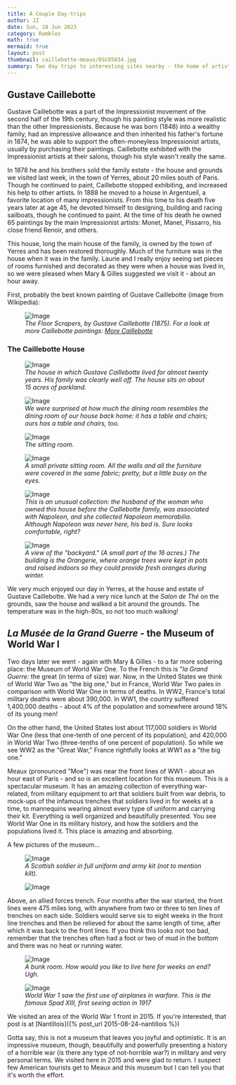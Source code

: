 ```yaml
---
title: A Couple Day-trips
author: JZ
date: Sun, 18 Jun 2023
category: Rambles
math: true
mermaid: true
layout: post
thumbnail: caillebotte-meaux/DSC05034.jpg
summary: Two day trips to interesting sites nearby - the home of artist Gustave Caillebotte and the World War 1 museum at Meaux.
---  
```

<h2>Gustave Caillebotte</h2>
Gustave Caillebotte was a part of the Impressionist movement of the second half of the 19th century, though his painting style was more realistic than the other Impressionists. Because he was born (1848) into a wealthy family, had an impressive allowance and then inherited his father's fortune in 1874, he was able to support the often-moneyless Impressionist artists, usually by purchasing their paintings. Caillebotte exhibited with the Impressionist artists at their salons, though his style wasn't really the same.

In 1878 he and his brothers sold the family estate - the house and grounds we visited last week, in the town of Yerres, about 20 miles south of Paris. Though he continued to paint, Caillebotte stopped exhibiting, and increased his help to other artists. In 1888 he moved to a house in Argentueil, a favorite location of many impressionists. From this time to his death five years later at age 45, he devoted himself to designing, building and racing sailboats, though he continued to paint. At the time of his death he owned 65 paintings by the main Impressionist artists: Monet, Manet, Pissarro, his close friend Renoir, and others.

This house, long the main house of the family, is owned by the town of Yerres and has been restored thoroughly. Much of the furniture was in the house when it was in the family. Laurie and I really enjoy seeing set pieces of rooms furnished and decorated as they were when a house was lived in, so we were pleased when Mary & Gilles suggested we visit it - about an hour away.

First, probably the best known painting of Gustave Caillebotte (image from Wikipedia):
<figure class = "landscape" >
	<img src="{{ "caillebotte-meaux/Caillebotte.jpeg" | prepend: site.imageurl | prepend: site.baseurl | prepend: site.url }}" alt="Image" />
	<figcaption><em>The Floor Scrapers, by Gustave Caillebotte (1875). For a look at more Caillebotte paintings: <a href="https://en.wikipedia.org/wiki/Gustave_Caillebotte#Development" target="_blank">More Caillebotte</a></em> </figcaption>
</figure>



<h3>The Caillebotte House</h3>
<figure class = "landscape" >
	<img src="{{ "caillebotte-meaux/DSC05034.jpg" | prepend: site.imageurl | prepend: site.baseurl | prepend: site.url }}" alt="Image" />
	<figcaption><em>The house in which Gustave Caillebotte lived for almost twenty years. His family was clearly well off. The house sits on about 15 acres of parkland.</em></figcaption>
</figure>
<figure class = "landscape" >
	<img src="{{ "caillebotte-meaux/DSC05033.jpg" | prepend: site.imageurl | prepend: site.baseurl | prepend: site.url }}" alt="Image" />
	<figcaption><em>We were surprised at how much the dining room resembles the dining room of our house back home: it has a table and chairs; ours has a table and chairs, too.</em></figcaption>
</figure>
<figure class = "landscape" >
	<img src="{{ "caillebotte-meaux/DSC05024.jpg" | prepend: site.imageurl | prepend: site.baseurl | prepend: site.url }}" alt="Image" />
	<figcaption><em>The sitting room.</em></figcaption>
</figure>
<figure class = "landscape" >
	<img src="{{ "caillebotte-meaux/DSC05026.jpg" | prepend: site.imageurl | prepend: site.baseurl | prepend: site.url }}" alt="Image" />
	<figcaption><em>A small private sitting room. All the walls and all the furniture were covered in the same fabric; pretty, but a little busy on the eyes.</em></figcaption>
</figure>
<figure class = "landscape" >
	<img src="{{ "caillebotte-meaux/DSC05019.jpg" | prepend: site.imageurl | prepend: site.baseurl | prepend: site.url }}" alt="Image" />
	<figcaption><em>This is an unusual collection: the husband of the woman who owned this house before the Caillebotte family, was associated with Napoleon, and she collected Napoleon memorabilia. Although Napoleon was never here, his bed is. Sure looks comfortable, right? </em></figcaption>
</figure>
<figure class = "landscape" >
	<img src="{{ "caillebotte-meaux/DSC05036.jpg" | prepend: site.imageurl | prepend: site.baseurl | prepend: site.url }}" alt="Image" />
	<figcaption><em>A view of the "backyard." (A small part of the 16 acres.) The building is the Orangerie, where orange trees were kept in pots and raised indoors so they could provide fresh oranges during winter.</em></figcaption>
</figure>
We very much enjoyed our day in Yerres, at the house and estate of Gustave Caillebotte. We had a very nice lunch at the <em>Salon de Thé</em> on the grounds, saw the house and walked a bit around the grounds. The temperature was in the high-80s, so not too much walking!

<h2><em>La Musée de la Grand Guerre</em> - the Museum of World War I</h2>
Two days later we went - again with Mary & Gilles - to a far more sobering place: the Museum of World War One. To the French this is "<em>la Grand Guerre:</em> the great (in terms of size) war. Now, in the United States we think of World War Two as "the big one," but in France, World War Two pales in comparison with World War One in terms of deaths. In WW2, France's total military deaths were about 390,000. In WW1, the country suffered 1,400,000 deaths - about 4% of the population and somewhere around 18% of its young men!

On the other hand, the United States lost about 117,000 soldiers in World War One (less that one-tenth of one percent of its population), and 420,000 in World War Two (three-tenths of one percent of population). So while we see WW2 as the "Great War," France rightfully looks at WW1 as a "the big one."

Meaux (pronounced "Moe") was near the front lines of WW1 - about an hour east of Paris - and so is an excellent location for this museum. This is a spectacular museum. It has an amazing collection of everything war-related, from military equipment to art that soldiers built from war debris, to mock-ups of the infamous trenches that soldiers lived in for weeks at a time, to mannequins wearing almost every type of uniform and carrying their kit. Everything is well organized and beautifully presented. You see World War One in its military history, and how the soldiers and the populations lived it. This place is amazing and absorbing.

A few pictures of the museum...
<figure class = "portrait" >
	<img src="{{ "caillebotte-meaux/DSC05049.jpg" | prepend: site.imageurl | prepend: site.baseurl | prepend: site.url }}" alt="Image" />
	<figcaption><em>A Scottish soldier in full uniform and army kit (not to mention kilt).</em></figcaption>
</figure>
<figure class = "portrait" >
	<img src="{{ "caillebotte-meaux/DSC05051.jpg" | prepend: site.imageurl | prepend: site.baseurl | prepend: site.url }}" alt="Image" />
	<figcaption><em></em></figcaption>
</figure>
Above, an allied forces trench. Four months after the war started, the front lines were 475 miles long, with anywhere from two or three to ten lines of trenches on each side. Soldiers would serve six to eight weeks in the front line trenches and then be relieved for about the same length of time, after which it was back to the front lines. If you think this looks not too bad, remember that the trenches often had a foot or two of mud in the bottom and there was no heat or running water.
<figure class = "landscape" >
	<img src="{{ "caillebotte-meaux/DSC05059.jpg" | prepend: site.imageurl | prepend: site.baseurl | prepend: site.url }}" alt="Image" />
	<figcaption><em>A bunk room. How would you like to live here for weeks on end? Ugh.</em></figcaption>
</figure>
<figure class = "landscape" >
	<img src="{{ "caillebotte-meaux/DSC05061.jpg" | prepend: site.imageurl | prepend: site.baseurl | prepend: site.url }}" alt="Image" />
	<figcaption><em>World War 1 saw the first use of airplanes in warfare. This is the famous Spad XIII, first seeing action in 1917</em></figcaption>
</figure>

We visited an area of the World War 1 front in 2015. If you're interested, that post is at [Nantillois]({% post_url 2015-08-24-nantillois %})

Gotta say, this is not a museum that leaves you joyful and optimistic. It is an impressive museum, though, beautifully and powerfully presenting a history of a horrible war (is there any type of not-horrible war?) in military and very personal terms. We visited here in 2015 and were glad to return. I suspect few American tourists get to Meaux and this museum but I can tell you that it's worth the effort.